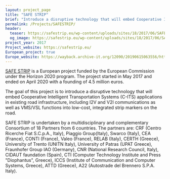```yaml
---
layout: project_page
title: "SAFE STRIP"
brief: "Introduce a disruptive technology that will embed Cooperative Intelligent Transportation Systems (C-ITS) applications"
permalink: /Projects/SAFESTRIP/ 
header:
  teaser: https://safestrip.eu/wp-content/uploads/sites/18/2017/06/SAFESTRIP_logo.png
  og_image: https://safestrip.eu/wp-content/uploads/sites/18/2017/06/SAFESTRIP_logo.png
project_year: 2017
Project_website: https://safestrip.eu/
European_project: true
Europe_website: https://wayback.archive-it.org/12090/20190615063556/https://ec.europa.eu/inea/en/node/3779
---
```


[SAFE STRIP](https://safestrip.eu/) is a European project funded by the European Commission under the Horizon 2020 program. The project started in May 2017 and ended on April 2020 with a founding of 4.5 million euros.

The goal of this project is to introduce a disruptive technology that will embed Cooperative Intelligent Transportation Systems (C-ITS) applications in existing road infrastructure, including I2V and V2I communications as well as VMS/VSL functions into low-cost, integrated strip markers on the road.

SAFE STRIP is undertaken by a multidisciplinary and complementary Consortium of 18 Partners from 6 countries. The partners are: CRF (Centro Ricerche Fiat S.C.p.A., Italy), Piaggio Group(Italy), Swarco (Italy), CEA (France), CONTI (France), Valeo (France), RELAB (Italy), CERTH (Greece), University of Trento (UNITN Italy), University of Patras (UPAT Greece), Fraunhofer Group IAO (Germany), CNR (National Research Council, Italy), CIDAUT faundation (Spain), CTI (Computer Technology Institute and Press "Diophantus", Greece), ICCS (Institute of Communication and Computer Systems, Greece), ATTD (Greece), A22 (Autostrade del Brennero S.P.A. Italy).
